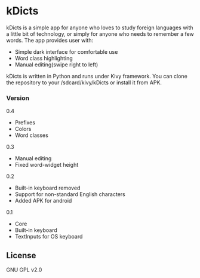 # kDicts

kDicts is a simple app for anyone who loves to study foreign languages with a little bit of technology, or simply for anyone who needs to remember a few words. The app provides user with:

  - Simple dark interface for comfortable use
  - Word class highlighting
  - Manual editing(swipe right to left)

kDicts is written in Python and runs under Kivy framework.
You can clone the repository to your /sdcard/kivy/kDicts or install it from APK.

### Version
0.4
- Prefixes
- Colors
- Word classes

0.3
- Manual editing
- Fixed word-widget height

0.2
- Built-in keyboard removed
- Support for non-standard English characters
- Added APK for android

0.1
- Core
- Built-in keyboard
- TextInputs for OS keyboard

License
----

GNU GPL v2.0
